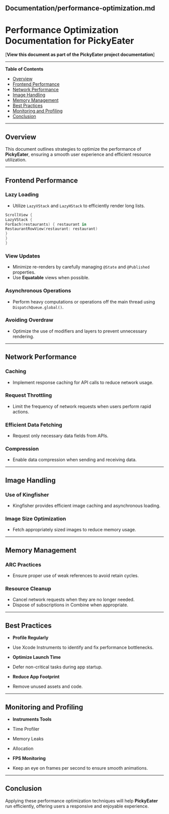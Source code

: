 ## Documentation/performance-optimization.md

# Performance Optimization Documentation for PickyEater

[**View this document as part of the PickyEater project documentation**]

---

**Table of Contents**

- [Overview](#overview)
- [Frontend Performance](#frontend-performance)
- [Network Performance](#network-performance)
- [Image Handling](#image-handling)
- [Memory Management](#memory-management)
- [Best Practices](#best-practices)
- [Monitoring and Profiling](#monitoring-and-profiling)
- [Conclusion](#conclusion)

---

## Overview

This document outlines strategies to optimize the performance of **PickyEater**, ensuring a smooth user experience and efficient resource utilization.

---

## Frontend Performance

### Lazy Loading

- Utilize `LazyVStack` and `LazyHStack` to efficiently render long lists.

```swift
ScrollView {
LazyVStack {
ForEach(restaurants) { restaurant in
RestaurantRowView(restaurant: restaurant)
}
}
}
```

### View Updates

- Minimize re-renders by carefully managing `@State` and `@Published` properties.
- Use **Equatable** views when possible.

### Asynchronous Operations

- Perform heavy computations or operations off the main thread using `DispatchQueue.global()`.

### Avoiding Overdraw

- Optimize the use of modifiers and layers to prevent unnecessary rendering.

---

## Network Performance

### Caching

- Implement response caching for API calls to reduce network usage.

### Request Throttling

- Limit the frequency of network requests when users perform rapid actions.

### Efficient Data Fetching

- Request only necessary data fields from APIs.

### Compression

- Enable data compression when sending and receiving data.

---

## Image Handling

### Use of Kingfisher

- Kingfisher provides efficient image caching and asynchronous loading.

### Image Size Optimization

- Fetch appropriately sized images to reduce memory usage.

---

## Memory Management

### ARC Practices

- Ensure proper use of weak references to avoid retain cycles.

### Resource Cleanup

- Cancel network requests when they are no longer needed.
- Dispose of subscriptions in Combine when appropriate.

---

## Best Practices

- **Profile Regularly**

- Use Xcode Instruments to identify and fix performance bottlenecks.

- **Optimize Launch Time**

- Defer non-critical tasks during app startup.

- **Reduce App Footprint**

- Remove unused assets and code.

---

## Monitoring and Profiling

- **Instruments Tools**

- Time Profiler
- Memory Leaks
- Allocation

- **FPS Monitoring**

- Keep an eye on frames per second to ensure smooth animations.

---

## Conclusion

Applying these performance optimization techniques will help **PickyEater** run efficiently, offering users a responsive and enjoyable experience.
